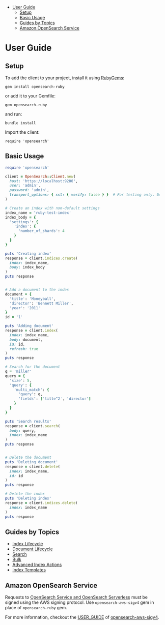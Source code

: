 - [User Guide](#user-guide)
  - [Setup](#setup)
  - [Basic Usage](#basic-usage)
  - [Guides by Topics](#guides-by-topics)
  - [Amazon OpenSearch Service](#amazon-opensearch-service)

# User Guide
## Setup

To add the client to your project, install it using [RubyGems](https://rubygems.org/):

`gem install opensearch-ruby`

or add it to your Gemfile:
```
gem opensearch-ruby
```
and run:
```
bundle install
```

Import the client:

`require 'opensearch'`

## Basic Usage
```ruby
require 'opensearch'

client = OpenSearch::Client.new(
  host: 'https://localhost:9200',
  user: 'admin',
  password: 'admin',
  transport_options: { ssl: { verify: false } }  # For testing only. Use certificate for validation.
)

# Create an index with non-default settings
index_name = 'ruby-test-index'
index_body = {
  'settings': {
    'index': {
      'number_of_shards': 4
    }
  }
}

puts 'Creating index'
response = client.indices.create(
  index: index_name,
  body: index_body
)
puts response


# Add a document to the index
document = {
  'title': 'Moneyball',
  'director': 'Bennett Miller',
  'year': '2011'
}
id = '1'

puts 'Adding document'
response = client.index(
  index: index_name,
  body: document,
  id: id,
  refresh: true
)
puts response

# Search for the document
q = 'miller'
query = {
  'size': 5,
  'query': {
    'multi_match': {
      'query': q,
      'fields': ['title^2', 'director']
    }
  }
}

puts 'Search results'
response = client.search(
  body: query,
  index: index_name
)
puts response


# Delete the document
puts 'Deleting document'
response = client.delete(
  index: index_name,
  id: id
)
puts response

# Delete the index
puts 'Deleting index'
response = client.indices.delete(
  index: index_name
)
puts response   
```

## Guides by Topics
- [Index Lifecycle](guides/index_lifecycle.md)
- [Document Lifecycle](guides/document_lifecycle.md)
- [Search](guides/search.md)
- [Bulk](guides/bulk.md)
- [Advanced Index Actions](guides/advanced_index_actions.md)
- [Index Templates](guides/index_template.md)

## Amazon OpenSearch Service

Requests to [OpenSearch Service and OpenSearch Serverless](https://docs.aws.amazon.com/opensearch-service/index.html) must be signed using the AWS signing protocol. Use `opensearch-aws-sigv4` gem in place of `opensearch-ruby` gem.

For more information, checkout the [USER_GUIDE](opensearch-aws-sigv4/USER_GUIDE.md) of [opensearch-aws-sigv4](opensearch-aws-sigv4).
